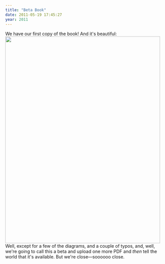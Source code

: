 ```yaml
---
title: "Beta Book"
date: 2011-05-19 17:45:27
year: 2011
---
```

We have our first copy of the book!  And it's beautiful:
<img title="beta book cover" src="{{site.github.url}}/files/2011/05/c.jpg" alt="" width="489" height="652" />
Well, except for a few of the diagrams, and a couple of typos, and, well, we're going to call this a beta and upload one more PDF and <em>then</em> tell the world that it's available. But we're close&mdash;soooooo close.
